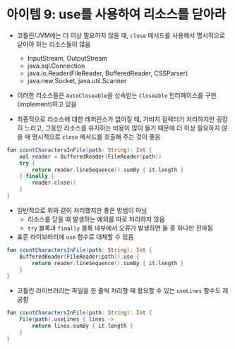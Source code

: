 # 아이템 9: use를 사용하여 리소스를 닫아라

- 코틀린/JVM에는 더 이상 필요하지 않을 때, `close` 메서드를 사용해서 명시적으로 닫아야 하는 리소스들이 많음
  - InputStream, OutputStream
  - java.sql.Connection
  - java.io.Reader(FileReader, BufferedReader, CSSParser)
  - java.new.Socket, java.util.Scanner

- 이러한 리소스들은 `AutoCloseable`을 상속받는 `Closeable` 인터페이스를 구현(implement)하고 있음
- 최종적으로 리소스에 대한 레퍼런스가 없어질 때, 가비지 컬렉터가 처리하지만 굉장히 느리고, 그동안 리소스를 유지하는 비용이 많이 들기 때문에 더 이상 필요하지 않을 때 명시적으로 `close` 메서드를 호출해 주는 것이 좋음

```kotlin
fun countCharactersInFile(path: String): Int {
    val reader = BufferedReader(FileReader(path))
    try {
        return reader.lineSequence().sumBy { it.length }
    } finally {
        reader.close()
    }
}
```

- 일반적으로 위와 같이 처리했지만 좋은 방법이 아님
  - 리소스를 닫을 때 발생하는 예외를 따로 처리하지 않음
  - `try` 블록과 `finally` 블록 내부에서 오류가 발생하면 둘 중 하나만 전파됨
- 표준 라이브러리에 `use` 함수로 대체할 수 있음

```kotlin
fun countCharactersInFile(path: String): Int {
    BufferedReader(FileReader(path)).use {
        return reader.lineSequence().sumBy { it.length }
    }
}
```

- 코틀린 라이브러리는 파일을 한 줄씩 처리할 때 활요할 수 있는 `useLines` 함수도 제공함

```kotlin
fun countCharactersInFile(path: String): Int {
    File(path).useLines { lines ->
        return lines.sumBy { it.length }
    }
}
```
